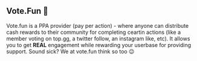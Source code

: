 ## Vote.Fun  🎉

Vote.fun is a PPA provider (pay per action) - where anyone can distribute cash rewards to their community for completing ceartin actions (like a member voting on top.gg, a twitter follow, an instagram like, etc). It allows you to get **REAL** engagement while rewarding your userbase for providing support. Sound sick? We at vote.fun think so too 😉

